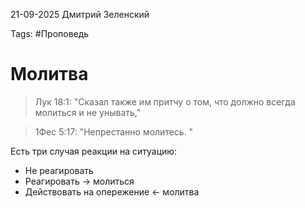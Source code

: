 21-09-2025
Дмитрий Зеленский

Tags: #Проповедь 

# Молитва

> Лук 18:1: "Сказал также им притчу о том, что должно всегда молиться и не унывать,"

> 1Фес 5:17: "Непрестанно молитесь. "

Есть три случая реакции на ситуацию:
- Не реагировать
- Реагировать -> молиться
- Действовать на опережение <- молитва



